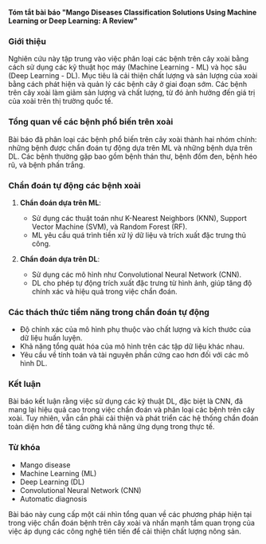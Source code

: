 **Tóm tắt bài báo "Mango Diseases Classification Solutions Using Machine Learning or Deep Learning: A Review"**

### Giới thiệu
Nghiên cứu này tập trung vào việc phân loại các bệnh trên cây xoài bằng cách sử dụng các kỹ thuật học máy (Machine Learning - ML) và học sâu (Deep Learning - DL). Mục tiêu là cải thiện chất lượng và sản lượng của xoài bằng cách phát hiện và quản lý các bệnh cây ở giai đoạn sớm. Các bệnh trên cây xoài làm giảm sản lượng và chất lượng, từ đó ảnh hưởng đến giá trị của xoài trên thị trường quốc tế.

### Tổng quan về các bệnh phổ biến trên xoài
Bài báo đã phân loại các bệnh phổ biến trên cây xoài thành hai nhóm chính: những bệnh được chẩn đoán tự động dựa trên ML và những bệnh dựa trên DL. Các bệnh thường gặp bao gồm bệnh thán thư, bệnh đốm đen, bệnh héo rũ, và bệnh phấn trắng.

### Chẩn đoán tự động các bệnh xoài
1. **Chẩn đoán dựa trên ML**:
   - Sử dụng các thuật toán như K-Nearest Neighbors (KNN), Support Vector Machine (SVM), và Random Forest (RF).
   - ML yêu cầu quá trình tiền xử lý dữ liệu và trích xuất đặc trưng thủ công.

2. **Chẩn đoán dựa trên DL**:
   - Sử dụng các mô hình như Convolutional Neural Network (CNN).
   - DL cho phép tự động trích xuất đặc trưng từ hình ảnh, giúp tăng độ chính xác và hiệu quả trong việc chẩn đoán.

### Các thách thức tiềm năng trong chẩn đoán tự động
- Độ chính xác của mô hình phụ thuộc vào chất lượng và kích thước của dữ liệu huấn luyện.
- Khả năng tổng quát hóa của mô hình trên các tập dữ liệu khác nhau.
- Yêu cầu về tính toán và tài nguyên phần cứng cao hơn đối với các mô hình DL.

### Kết luận
Bài báo kết luận rằng việc sử dụng các kỹ thuật DL, đặc biệt là CNN, đã mang lại hiệu quả cao trong việc chẩn đoán và phân loại các bệnh trên cây xoài. Tuy nhiên, vẫn cần phải cải thiện và phát triển các hệ thống chẩn đoán toàn diện hơn để tăng cường khả năng ứng dụng trong thực tế.

### Từ khóa
- Mango disease
- Machine Learning (ML)
- Deep Learning (DL)
- Convolutional Neural Network (CNN)
- Automatic diagnosis

Bài báo này cung cấp một cái nhìn tổng quan về các phương pháp hiện tại trong việc chẩn đoán bệnh trên cây xoài và nhấn mạnh tầm quan trọng của việc áp dụng các công nghệ tiên tiến để cải thiện chất lượng nông sản.
